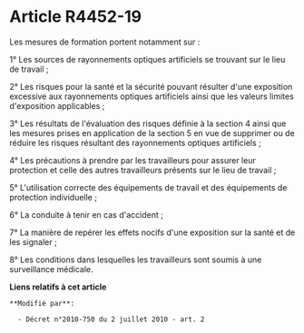 # Article R4452-19

Les mesures de formation portent notamment sur : 

1° Les sources de rayonnements optiques artificiels se trouvant sur le lieu de travail ; 

2° Les risques pour la santé et la sécurité pouvant résulter d'une exposition excessive aux rayonnements optiques artificiels
ainsi que les valeurs limites d'exposition applicables ; 

3° Les résultats de l'évaluation des risques définie à la section 4 ainsi que les mesures prises en application de la section
5 en vue de supprimer ou de réduire les risques résultant des rayonnements optiques artificiels ; 

4° Les précautions à prendre par les travailleurs pour assurer leur protection et celle des autres travailleurs présents sur
le lieu de travail ; 

5° L'utilisation correcte des équipements de travail et des équipements de protection individuelle ; 

6° La conduite à tenir en cas d'accident ; 

7° La manière de repérer les effets nocifs d'une exposition sur la santé et de les signaler ; 

8° Les conditions dans lesquelles les travailleurs sont soumis à une surveillance médicale.

**Liens relatifs à cet article**

	**Modifié par**:

	  - Décret n°2010-750 du 2 juillet 2010 - art. 2
